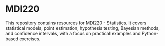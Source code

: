 # MDI220
This repository contains resources for MDI220 - Statistics. It covers statistical models, point estimation, hypothesis testing, Bayesian methods, and confidence intervals, with a focus on practical examples and Python-based exercises.
